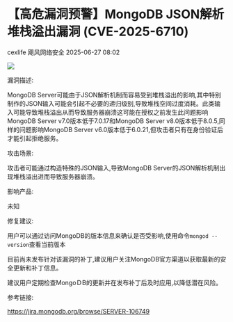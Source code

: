 #  【高危漏洞预警】MongoDB JSON解析堆栈溢出漏洞 (CVE-2025-6710)  
cexlife  飓风网络安全   2025-06-27 08:02  
  
![](https://mmbiz.qpic.cn/mmbiz_png/ibhQpAia4xu02vJJoNG7zxhbyo1UrycPZlwTkwPUicwJYZvLIyoIGg3yvfib9vLgyOiaTicxJwibiaGKSY50bspUv5YmVA/640?wx_fmt=png&from=appmsg "")  
  
漏洞描述:  
  
MоnɡоDB Sеrvеr可能由于JSON解析机制而容易受到堆栈溢出的影响,其中特别制作的JSON输入可能会引起不必要的递归级别,导致堆栈空间过度消耗。此类输入可能导致堆栈溢出从而导致服务器崩溃这可能在授权之前发生此问题影响MоnɡоDB Sеrvеr v7.0版本低于7.0.17和MоnɡоDB Sеrvеr v8.0版本低于8.0.5,同样的问题影响MоnɡоDB Sеrvеr v6.0版本低于6.0.21,但攻击者只有在身份验证后才能引起拒绝服务。  
  
攻击场景:  
  
攻击者可能通过构造特殊的JSON输入,导致MongoDB Server的JSON解析机制出现堆栈溢出进而导致服务器崩溃。  
  
影响产品:  
  
未知  
  
修复建议:  
  
用户可以通过访问MongoDB的版本信息来确认是否受影响,使用命令`mongod --version`查看当前版本  
  
目前尚未发布针对该漏洞的补丁,建议用户关注MоnɡоDB官方渠道以获取最新的安全更新和补丁信息。  
  
建议用户定期检查MоnɡоＤB的更新并在发布补丁后及时应用,以降低潜在风险。  
  
参考链接:  
  
https://jira.mongodb.org/browse/SERVER-106749  
  
  
